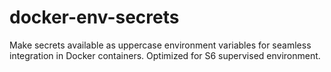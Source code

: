 # docker-env-secrets
Make secrets available as uppercase environment variables for seamless integration in Docker containers. Optimized for S6 supervised environment.
